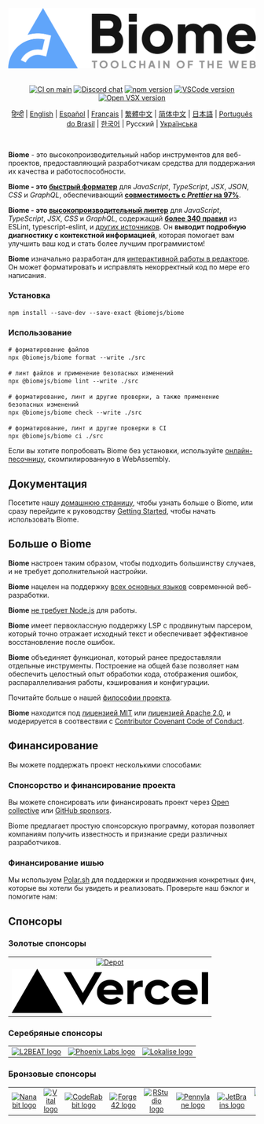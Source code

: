 <div align="center">
  <picture>
    <source media="(prefers-color-scheme: dark)" srcset="https://raw.githubusercontent.com/biomejs/resources/main/svg/slogan-dark-transparent.svg">
    <source media="(prefers-color-scheme: light)" srcset="https://raw.githubusercontent.com/biomejs/resources/main/svg/slogan-light-transparent.svg">
    <img alt="Shows the banner of Biome, with its logo and the phrase 'Biome - Toolchain of the web'." src="https://raw.githubusercontent.com/biomejs/resources/main/svg/slogan-light-transparent.svg" width="700">
  </picture>

  <br>
  <br>

  [![CI on main][ci-badge]][ci-url]
  [![Discord chat][discord-badge]][discord-url]
  [![npm version][npm-badge]][npm-url]
  [![VSCode version][vscode-badge]][vscode-url]
  [![Open VSX version][open-vsx-badge]][open-vsx-url]

  [ci-badge]: https://github.com/biomejs/biome/actions/workflows/main.yml/badge.svg
  [ci-url]: https://github.com/biomejs/biome/actions/workflows/main.yml
  [discord-badge]: https://badgen.net/discord/online-members/BypW39g6Yc?icon=discord&label=discord&color=60a5fa
  [discord-url]: https://biomejs.dev/chat
  [npm-badge]: https://badgen.net/npm/v/@biomejs/biome?icon=npm&color=60a5fa&label=%40biomejs%2Fbiome
  [npm-url]: https://www.npmjs.com/package/@biomejs/biome/v/latest
  [vscode-badge]: https://img.shields.io/visual-studio-marketplace/v/biomejs.biome?label=Visual%20Studio%20Marketplace&labelColor=374151&color=60a5fa
  [vscode-url]: https://marketplace.visualstudio.com/items?itemName=biomejs.biome
  [open-vsx-badge]: https://img.shields.io/visual-studio-marketplace/v/biomejs.biome?label=Open%20VSX%20Registry&logo=data:image/svg+xml;base64,PD94bWwgdmVyc2lvbj0iMS4wIiBlbmNvZGluZz0idXRmLTgiPz4KPHN2ZyB2aWV3Qm94PSI0LjYgNSA5Ni4yIDEyMi43IiB4bWxucz0iaHR0cDovL3d3dy53My5vcmcvMjAwMC9zdmciPgogIDxwYXRoIGQ9Ik0zMCA0NC4yTDUyLjYgNUg3LjN6TTQuNiA4OC41aDQ1LjNMMjcuMiA0OS40em01MSAwbDIyLjYgMzkuMiAyMi42LTM5LjJ6IiBmaWxsPSIjYzE2MGVmIi8+CiAgPHBhdGggZD0iTTUyLjYgNUwzMCA0NC4yaDQ1LjJ6TTI3LjIgNDkuNGwyMi43IDM5LjEgMjIuNi0zOS4xem01MSAwTDU1LjYgODguNWg0NS4yeiIgZmlsbD0iI2E2MGVlNSIvPgo8L3N2Zz4=&labelColor=374151&color=60a5fa
  [open-vsx-url]: https://open-vsx.org/extension/biomejs/biome

<!-- Insert new entries lexicographically by language code.
     For example given below is the same order as these files appear on page:
     https://github.com/biomejs/biome/tree/main/packages/@biomejs/biome -->

  [हिन्दी](https://github.com/biomejs/biome/blob/main/packages/%40biomejs/biome/README.hi.md) | [English](https://github.com/biomejs/biome/blob/main/packages/%40biomejs/biome/README.md) | [Español](https://github.com/biomejs/biome/blob/main/packages/%40biomejs/biome/README.es.md) | [Français](https://github.com/biomejs/biome/blob/main/packages/%40biomejs/biome/README.fr.md) | [繁體中文](https://github.com/biomejs/biome/blob/main/packages/%40biomejs/biome/README.zh-TW.md) | [简体中文](https://github.com/biomejs/biome/blob/main/packages/%40biomejs/biome/README.zh-CN.md) | [日本語](https://github.com/biomejs/biome/blob/main/packages/%40biomejs/biome/README.ja.md) | [Português do Brasil](https://github.com/biomejs/biome/blob/main/packages/%40biomejs/biome/README.pt-BR.md) | [한국어](https://github.com/biomejs/biome/blob/main/packages/%40biomejs/biome/README.kr.md) | Русский | [Українська](https://github.com/biomejs/biome/blob/main/packages/%40biomejs/biome/README.uk.md)
</div>

<br>

**Biome** - это высокопроизводительный набор инструментов для веб-проектов, предоставляющий разработчикам средства для поддержания их качества и работоспособности.

**Biome - это [быстрый форматер](./benchmark#formatting)** для _JavaScript_, _TypeScript_, _JSX_, _JSON_, _CSS_ и _GraphQL_, обеспечивающий **[совместимость с _Prettier_ на 97%](https://console.algora.io/challenges/prettier)**.

**Biome - это [высокопроизводительный линтер](https://github.com/biomejs/biome/tree/main/benchmark#linting)** для _JavaScript_, _TypeScript_, _JSX_, _CSS_ и _GraphQL_, содержащий **[более 340 правил](https://biomejs.dev/ru/linter/javascript/rules/)** из ESLint, typescript-eslint, и [других источников](https://github.com/biomejs/biome/discussions/3).
Он **выводит подробную диагностику с контекстной информацией**, которая помогает вам улучшить ваш код и стать более лучшим программистом!

**Biome** изначально разработан для [интерактивной работы в редакторе](https://biomejs.dev/guides/editors/first-party-extensions/).
Он может форматировать и исправлять некорректный код по мере его написания.

### Установка

```shell
npm install --save-dev --save-exact @biomejs/biome
```

### Использование

```shell
# форматирование файлов
npx @biomejs/biome format --write ./src

# линт файлов и применение безопасных изменений
npx @biomejs/biome lint --write ./src

# форматирование, линт и другие проверки, а также применение безопасных изменений
npx @biomejs/biome check --write ./src

# форматирование, линт и другие проверки в CI
npx @biomejs/biome ci ./src
```

Если вы хотите попробовать Biome без установки, используйте [онлайн-песочницу](https://biomejs.dev/playground/), скомпилированную в WebAssembly.

## Документация

Посетите нашу [домашнюю страницу][biomejs], чтобы узнать больше о Biome,
или сразу перейдите к руководству [Getting Started][getting-started], чтобы начать использовать Biome.

## Больше о Biome

**Biome** настроен таким образом, чтобы подходить большинству случаев, и не требует дополнительной настройки.

**Biome** нацелен на поддержку [всех основных языков][language-support] современной веб-разработки.

**Biome** [не требует Node.js](https://biomejs.dev/guides/manual-installation/) для работы.

**Biome** имеет первоклассную поддержку LSP с продвинутым парсером, который точно отражает исходный текст и обеспечивает эффективное восстановление после ошибок.

**Biome** объединяет функционал, который ранее предоставляли отдельные инструменты. Построение на общей базе позволяет нам обеспечить целостный опыт обработки кода, отображения ошибок, распараллеливания работы, кэширования и конфигурации.

Почитайте больше о нашей [философии проекта][biome-philosophy].

**Biome** находится под [лицензией MIT](https://github.com/biomejs/biome/tree/main/LICENSE-MIT) или [лицензией Apache 2.0](https://github.com/biomejs/biome/tree/main/LICENSE-APACHE), и модерируется в соотвествии с [Contributor Covenant Code of Conduct](https://github.com/biomejs/biome/tree/main/CODE_OF_CONDUCT.md).

## Финансирование

Вы можете поддержать проект несколькими способами:

### Спонсорство и финансирование проекта

Вы можете спонсировать или финансировать проект через [Open collective](https://opencollective.com/biome) или [GitHub sponsors](https://github.com/sponsors/biomejs).

Biome предлагает простую спонсорскую программу, которая позволяет компаниям получить известность и признание среди различных разработчиков.

### Финансирование ишью

Мы используем [Polar.sh](https://polar.sh/biomejs) для поддержки и продвижения конкретных фич, которые вы хотели бы увидеть и реализовать. Проверьте наш бэклог и помогите нам:

## Спонсоры

### Золотые спонсоры

<table>
  <tbody>
    <tr>
      <td align="center" valign="middle">
        <a href="https://depot.dev/?utm_source=biome&utm_medium=readme" target="_blank">
          <picture>
            <source media="(prefers-color-scheme: light)" srcset="https://depot.dev/assets/brand/1693758816/depot-logo-horizontal-on-light@3x.png" />
            <source media="(prefers-color-scheme: dark)" srcset="https://depot.dev/assets/brand/1693758816/depot-logo-horizontal-on-dark@3x.png" />
            <img src="https://depot.dev/assets/brand/1693758816/depot-logo-horizontal-on-light@3x.png" width="400" alt="Depot" />
          </picture>
        </a>
      </td>
    </tr>
    <tr>
      <td align="center" valign="middle">
        <a href="https://vercel.com/?utm_source=biome&utm_medium=readme" target="_blank">
          <picture>
            <source media="(prefers-color-scheme: light)" srcset="https://raw.githubusercontent.com/biomejs/resources/refs/heads/main/sponsors/vercel-dark.png" />
            <source media="(prefers-color-scheme: dark)" srcset="https://raw.githubusercontent.com/biomejs/resources/refs/heads/main/sponsors/vercel-light.png" />
            <img src="https://raw.githubusercontent.com/biomejs/resources/refs/heads/main/sponsors/vercel-dark.png" width="400" alt="Vercel" />
          </picture>
        </a>
      </td>
    </tr>
  </tbody>
</table>


### Серебряные спонсоры

<table>
  <tbody>
    <tr>
      <td align="center" valign="middle">
        <a href="https://l2beat.com/?utm_source=biome&utm_medium=readme" target="_blank"><img src="https://images.opencollective.com/l2beat/c2b2a27/logo/256.png" height="100" alt="L2BEAT logo"></a>
      </td>
      <td align="center" valign="middle">
        <a href="https://www.phoenixlabs.dev/?utm_source=biome&utm_medium=readme" target="_blank"><img src="https://images.opencollective.com/phoenix-labs/2824ed4/logo/100.png?height=100" height="100" alt="Phoenix Labs logo"></a>
      </td>
      <td align="center" valign="middle">
        <a href="https://lokalise.com/?utm_source=biome&utm_medium=readme" target="_blank"><img src="https://avatars.githubusercontent.com/u/14294501?s=200&v=4" height="100" alt="Lokalise logo"></a>
      </td>
    </tr>
  </tbody>
</table>

### Бронзовые спонсоры

<table>
  <tbody>
    <tr>
      <td align="center" valign="middle">
        <a href="https://nanabit.dev/?utm_source=biome&utm_medium=readme" target="_blank"><img src="https://images.opencollective.com/nanabit/d15fd98/logo/256.png?height=80" width="80" alt="Nanabit logo"></a>
      </td>
      <td align="center" valign="middle">
        <a href="https://vital.io/?utm_source=biome&utm_medium=readme" target="_blank"><img src="https://avatars.githubusercontent.com/u/25357309?s=200" width="80" alt="Vital logo"></a>
      </td>
      <td align="center" valign="middle">
        <a href="https://coderabbit.ai/?utm_source=biome&utm_medium=readme" target="_blank"><img src="https://avatars.githubusercontent.com/u/132028505?s=200&v=4" width="80" alt="CodeRabbit logo"></a>
      </td>
      <td align="center" valign="middle">
        <a href="https://forge42.dev/?utm_source=biome&utm_medium=readme" target="_blank"><img src="https://avatars.githubusercontent.com/u/161314831?s=200&v=4" width="80" alt="Forge42 logo"></a>
      </td>
      <td align="center" valign="middle">
        <a href="http://rstudio.org/?utm_source=biome&utm_medium=readme" target="_blank"><img src="https://avatars.githubusercontent.com/u/513560?s=200&v=4" width="80" alt="RStudio logo"></a>
      </td>
      <td align="center" valign="middle">
        <a href="https://pennylane.com/?utm_source=biome&utm_medium=readme" target="_blank"><img src="https://avatars.githubusercontent.com/u/57875210?s=200&v=4" width="80" alt="Pennylane logo"></a>
      </td>
      <td align="center" valign="middle">
        <a href="https://jetbrains.com/?utm_source=biome&utm_medium=readme" target="_blank"><img src="https://resources.jetbrains.com/storage/products/company/brand/logos/jetbrains.png" width="100" alt="JetBrains logo"></a>
      </td>
      <td align="center" valign="middle">
        <a href="https://www.egstock.co.jp/?utm_source=biome&utm_medium=readme" target="_blank"><img src="https://images.opencollective.com/egstock/b18c836/logo/256.png?height=256" width="80" alt="EGSTOCK, Inc. logo"></a>
      </td>
    </tr>
  </tbody>
</table>


[biomejs]: https://biomejs.dev/
[biome-philosophy]: https://biomejs.dev/internals/philosophy/
[language-support]: https://biomejs.dev/internals/language-support/
[getting-started]: https://biomejs.dev/guides/getting-started/
